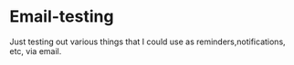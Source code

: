 # Email-testing
Just testing out various things that I could use as reminders,notifications, etc, via email.
